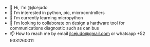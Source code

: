 - 👋 Hi, I’m @jlcejudo
- 👀 I’m interested in python, pic, microcontrollers
- 🌱 I’m currently learning micropython
- 💞️ I’m looking to collaborate on design a hardware tool for communications diagnostic such as can bus
- 📫 How to reach me by email jlcejudo@gmail.com or whatsapp +52 9331260011

<!---
jlcejudo/jlcejudo is a ✨ special ✨ repository because its `README.md` (this file) appears on your GitHub profile.
You can click the Preview link to take a look at your changes.
--->
